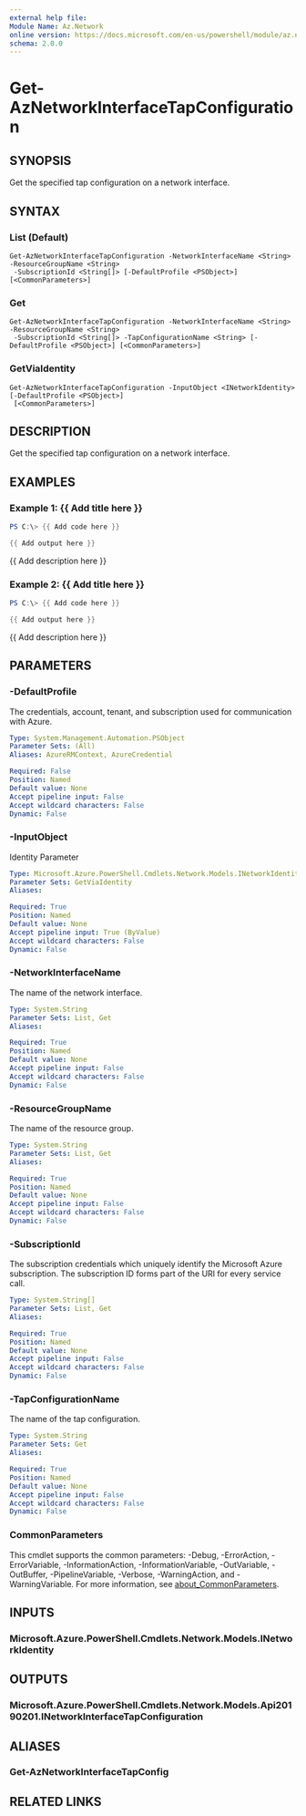```yaml
---
external help file:
Module Name: Az.Network
online version: https://docs.microsoft.com/en-us/powershell/module/az.network/get-aznetworkinterfacetapconfiguration
schema: 2.0.0
---
```


# Get-AzNetworkInterfaceTapConfiguration

## SYNOPSIS
Get the specified tap configuration on a network interface.

## SYNTAX

### List (Default)
```
Get-AzNetworkInterfaceTapConfiguration -NetworkInterfaceName <String> -ResourceGroupName <String>
 -SubscriptionId <String[]> [-DefaultProfile <PSObject>] [<CommonParameters>]
```

### Get
```
Get-AzNetworkInterfaceTapConfiguration -NetworkInterfaceName <String> -ResourceGroupName <String>
 -SubscriptionId <String[]> -TapConfigurationName <String> [-DefaultProfile <PSObject>] [<CommonParameters>]
```

### GetViaIdentity
```
Get-AzNetworkInterfaceTapConfiguration -InputObject <INetworkIdentity> [-DefaultProfile <PSObject>]
 [<CommonParameters>]
```

## DESCRIPTION
Get the specified tap configuration on a network interface.

## EXAMPLES

### Example 1: {{ Add title here }}
```powershell
PS C:\> {{ Add code here }}

{{ Add output here }}
```

{{ Add description here }}

### Example 2: {{ Add title here }}
```powershell
PS C:\> {{ Add code here }}

{{ Add output here }}
```

{{ Add description here }}

## PARAMETERS

### -DefaultProfile
The credentials, account, tenant, and subscription used for communication with Azure.

```yaml
Type: System.Management.Automation.PSObject
Parameter Sets: (All)
Aliases: AzureRMContext, AzureCredential

Required: False
Position: Named
Default value: None
Accept pipeline input: False
Accept wildcard characters: False
Dynamic: False
```

### -InputObject
Identity Parameter

```yaml
Type: Microsoft.Azure.PowerShell.Cmdlets.Network.Models.INetworkIdentity
Parameter Sets: GetViaIdentity
Aliases:

Required: True
Position: Named
Default value: None
Accept pipeline input: True (ByValue)
Accept wildcard characters: False
Dynamic: False
```

### -NetworkInterfaceName
The name of the network interface.

```yaml
Type: System.String
Parameter Sets: List, Get
Aliases:

Required: True
Position: Named
Default value: None
Accept pipeline input: False
Accept wildcard characters: False
Dynamic: False
```

### -ResourceGroupName
The name of the resource group.

```yaml
Type: System.String
Parameter Sets: List, Get
Aliases:

Required: True
Position: Named
Default value: None
Accept pipeline input: False
Accept wildcard characters: False
Dynamic: False
```

### -SubscriptionId
The subscription credentials which uniquely identify the Microsoft Azure subscription.
The subscription ID forms part of the URI for every service call.

```yaml
Type: System.String[]
Parameter Sets: List, Get
Aliases:

Required: True
Position: Named
Default value: None
Accept pipeline input: False
Accept wildcard characters: False
Dynamic: False
```

### -TapConfigurationName
The name of the tap configuration.

```yaml
Type: System.String
Parameter Sets: Get
Aliases:

Required: True
Position: Named
Default value: None
Accept pipeline input: False
Accept wildcard characters: False
Dynamic: False
```

### CommonParameters
This cmdlet supports the common parameters: -Debug, -ErrorAction, -ErrorVariable, -InformationAction, -InformationVariable, -OutVariable, -OutBuffer, -PipelineVariable, -Verbose, -WarningAction, and -WarningVariable. For more information, see [about_CommonParameters](http://go.microsoft.com/fwlink/?LinkID=113216).

## INPUTS

### Microsoft.Azure.PowerShell.Cmdlets.Network.Models.INetworkIdentity

## OUTPUTS

### Microsoft.Azure.PowerShell.Cmdlets.Network.Models.Api20190201.INetworkInterfaceTapConfiguration

## ALIASES

### Get-AzNetworkInterfaceTapConfig

## RELATED LINKS

